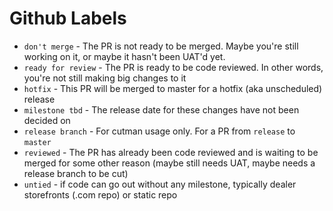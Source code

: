 # Github Labels

* `don't merge` - The PR is not ready to be merged. Maybe you're still working on it, or maybe it hasn't been UAT'd yet.
* `ready for review` - The PR is ready to be code reviewed. In other words, you're not still making big changes to it
* `hotfix` - This PR will be merged to master for a hotfix (aka unscheduled) release
* `milestone tbd` - The release date for these changes have not been decided on
* `release branch` - For cutman usage only. For a PR from `release` to `master`
* `reviewed` - The PR has already been code reviewed and is waiting to be merged for some other reason (maybe still needs UAT, maybe needs a release branch to be cut)
* `untied` - if code can go out without any milestone, typically dealer storefronts (.com repo) or static repo 
